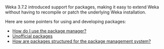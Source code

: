 Weka 3.7.2 introduced support for packages, making it easy to extend Weka
without having to recompile or patch the underlying Weka installation.

Here are some pointers for using and developing packages:

* [How do I use the package manager?](manager.md)
* [Unofficial packages](unofficial.md)
* [How are packages structured for the package management system?](structure.md)

